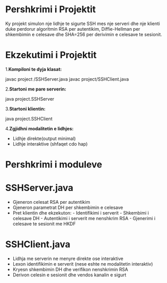 # Pershkrimi i Projektit

Ky projekt simulon nje lidhje te sigurte SSH mes nje serveri dhe nje klienti duke perdorur algoritmin RSA per autentikim, Diffie-Hellman per shkembimin e celesave dhe SHA=256 per derivimin e celesave te sesionit.

# Ekzekutimi i Projektit

1.**Kompiloni te dyja klasat:**

javac project /SSHServer.java
javac project/SSHClient.java

2.**Startoni me pare serverin:**

java project.SSHServer

3.**Startoni klientin:**

java project.SSHClient

4.**Zgjidhni modalitetin e lidhjes:**

- Lidhje direkte(output minimal)
- Lidhje interaktive (shfaqet cdo hap)


# Pershkrimi i moduleve 

# SSHServer.java
- Gjeneron celesat RSA per autentikim
- Gjeneron parametrat DH per shkembimin e celesave
- Pret klientin dhe ekzekuton:
      - Identifikimi i serverit
      - Shkembimi i celesave DH
      - Autentikimi i serverit me nenshkrim RSA
      - Gjenerimi i celesave te sesionit me HKDF

# SSHClient.java
- Lidhja me serverin ne menyre direkte ose interaktive
- Lexon identifikimin e serverit (nese eshte ne modalitetin interaktiv)
- Kryesn shkembimin DH dhe verifikon nenshkrimin RSA
- Derivon celesin e sesionit dhe vendos kanalin e sigurt

